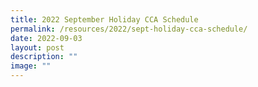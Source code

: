 ```yaml
---
title: 2022 September Holiday CCA Schedule
permalink: /resources/2022/sept-holiday-cca-schedule/
date: 2022-09-03
layout: post
description: ""
image: ""
---
```

